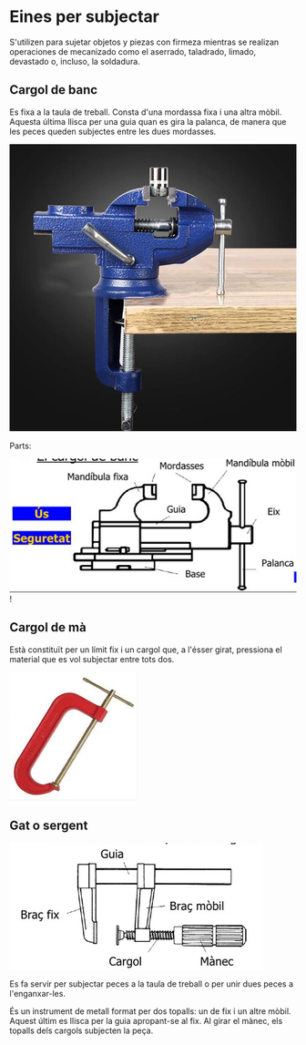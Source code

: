 # Eines per subjectar

S'utilizen para sujetar objetos y piezas con firmeza mientras se realizan operaciones de mecanizado como el aserrado, taladrado, limado, devastado o, incluso, la soldadura.

## Cargol de banc

Es fixa a la taula de treball. Consta d'una mordassa fixa i una altra mòbil. Aquesta última llisca per una guia quan es gira la palanca, de manera que les peces queden subjectes entre les dues mordasses.

![](img/2023-05-19-08-12-50.png)

Parts:

![imagen](media/image2.png)!

## Cargol de mà

Està constituït per un límit fix i un cargol que, a l'ésser girat, pressiona el material que es vol subjectar entre tots dos.

![imagen](media/image4.jpeg)

## Gat o sergent

![imagen](media/image5.png)

Es fa servir per subjectar peces a la taula de treball o per unir dues peces a l'enganxar-les.

És un instrument de metall format per dos topalls: un de fix i un altre mòbil. Aquest últim es llisca per la guia apropant-se al fix. Al girar el mànec, els topalls dels cargols subjecten la peça.
